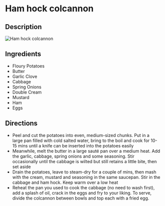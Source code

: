 # Ham hock colcannon

## Description
![Ham hock colcannon](https://www.themealdb.com/images/media/meals/n41ny81608588066.jpg "Ham hock colcannon")

## Ingredients
- Floury Potatoes
- Butter
- Garlic Clove
- Cabbage
- Spring Onions
- Double Cream
- Mustard
- Ham
- Eggs

## Directions
- Peel and cut the potatoes into even, medium-sized chunks. Put in a large pan filled with cold salted water, bring to the boil and cook for 10-15 mins until a knife can be inserted into the potatoes easily
- Meanwhile, melt the butter in a large sauté pan over a medium heat. Add the garlic, cabbage, spring onions and some seasoning. Stir occasionally until the cabbage is wilted but still retains a little bite, then set aside
- Drain the potatoes, leave to steam-dry for a couple of mins, then mash with the cream, mustard and seasoning in the same saucepan. Stir in the cabbage and ham hock. Keep warm over a low heat
- Reheat the pan you used to cook the cabbage (no need to wash first), add a splash of oil, crack in the eggs and fry to your liking. To serve, divide the colcannon between bowls and top each with a fried egg.
